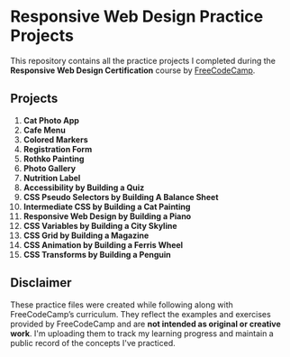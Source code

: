 # Responsive Web Design Practice Projects

This repository contains all the practice projects I completed during the **Responsive Web Design Certification** course by [FreeCodeCamp](https://www.freecodecamp.org/learn/).

## Projects

1. **Cat Photo App**
2. **Cafe Menu**
3. **Colored Markers**
4. **Registration Form**
5. **Rothko Painting**
6. **Photo Gallery**
7. **Nutrition Label**
8. **Accessibility by Building a Quiz**
9. **CSS Pseudo Selectors by Building A Balance Sheet**
10. **Intermediate CSS by Building a Cat Painting**
11. **Responsive Web Design by Building a Piano**
12. **CSS Variables by Building a City Skyline**
13. **CSS Grid by Building a Magazine**
14. **CSS Animation by Building a Ferris Wheel**
15. **CSS Transforms by Building a Penguin**


##  Disclaimer


These practice files were created while following along with FreeCodeCamp’s curriculum. They reflect the examples and exercises provided by FreeCodeCamp and are **not intended as original or creative work**. I'm uploading them to track my learning progress and maintain a public record of the concepts I've practiced.